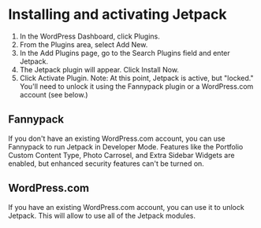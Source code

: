 # Installing and activating Jetpack

1. In the WordPress Dashboard, click Plugins.
2. From the Plugins area, select Add New.
3. In the Add Plugins page, go to the Search Plugins field and enter Jetpack.
4. The Jetpack plugin will appear. Click Install Now. 
5. Click Activate Plugin. Note: At this point, Jetpack is active, but "locked." You'll need to unlock it using the Fannypack plugin or a WordPress.com account (see below.) 

## Fannypack

If you don't have an existing WordPress.com account, you can use Fannypack to run Jetpack in Developer Mode. Features like the Portfolio Custom Content Type, Photo Carrosel, and Extra Sidebar Widgets are enabled, but enhanced security features can't be turned on.
    
## WordPress.com

If you have an existing WordPress.com account, you can use it to unlock Jetpack. This will allow to use all of the Jetpack modules.                     



